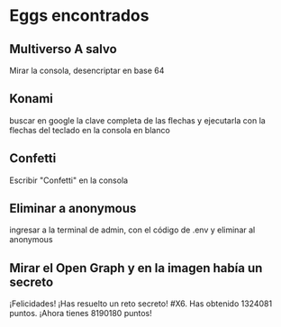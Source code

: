 # Eggs encontrados

## Multiverso A salvo
Mirar la consola, desencriptar en base 64

## Konami
buscar en google la clave completa de las flechas y ejecutarla con la flechas del teclado en la consola en blanco

## Confetti
Escribir "Confetti" en la consola

## Eliminar a anonymous
ingresar a la terminal de admin, con el código de .env y eliminar al anonymous

## Mirar el Open Graph y en la imagen había un secreto
¡Felicidades! ¡Has resuelto un reto secreto! #X6. Has obtenido 1324081 puntos. ¡Ahora tienes 8190180 puntos!